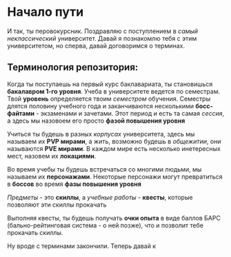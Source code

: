 # Начало пути
И так, ты перовокурсник. Поздравляю с поступлением в *самый неклассический* университет. Давай я познакомлю тебя с этим университетом, но сперва, давай договоримся о терминах. 

## Терминология репозитория:
Когда ты поступаешь на первый курс баклавариата, ты становишься **бакалавром 1-го уровня**. Учеба в университете ведется по семестрам. Твой **уровень** определяется твоим *семестром* обучения. Семестры длятся половину учебного года и заканчиваются несколькими **босс-файтами** - экзаменами и зачетами. Этот период и есть та самая *сессия*, а здесь мы назовоем его просто **фазой повышения уровня**

Учиться ты будешь в разных *корпусах* университета, здесь мы называем их **PVP мирами**, а жить, возможно будешь в *общежитии*, они называются **PVE мирами**. В каждом мире есть несколько инетересных мест, назовем их **локациями**.

Во время учебы ты будешь встречаться со многими людьми, мы называем их **персонажами**. Некоторые персонажи могут превратиться в **боссов** во время **фазы повышения уровня**

*Предметы* - это **скиллы**, а *учебные работы* - **квесты**, которые позволяют эти скиллы прокачать

Выполняя квесты, ты будешь получать **очки опыта** в виде баллов БАРС (бально-рейтинговая система - о ней позже), что и позволит тебе прокачать скиллы.

Ну вроде с терминами закончили. Теперь давай к 
